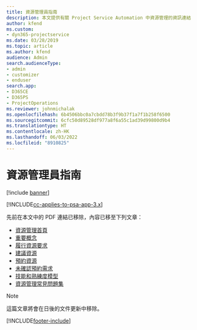 ```yaml
---
title: 資源管理員指南
description: 本文提供有關 Project Service Automation 中資源管理的資訊連結
author: kfend
ms.custom:
- dyn365-projectservice
ms.date: 03/28/2019
ms.topic: article
ms.author: kfend
audience: Admin
search.audienceType:
- admin
- customizer
- enduser
search.app:
- D365CE
- D365PS
- ProjectOperations
ms.reviewer: johnmichalak
ms.openlocfilehash: 6b4506bbc0a7cbdd78b3f9b37f1a7f1b258f6500
ms.sourcegitcommit: 6cfc50d89528df977a8f6a55c1ad39d99800d9b4
ms.translationtype: HT
ms.contentlocale: zh-HK
ms.lasthandoff: 06/03/2022
ms.locfileid: "8910825"
---
```

# <a name="resource-management-guide"></a>資源管理員指南

[!include [banner](../../includes/psa-now-project-operations.md)]

[!INCLUDE[cc-applies-to-psa-app-3.x](../../includes/cc-applies-to-psa-app-3x.md)]

先前在本文中的 PDF 連結已移除，內容已移至下列文章：

- [資源管理首頁](../resource-management-home-page.md)
- [重要概念](../reports-key-concepts.md)
- [履行資源要求](../resource-management-fulfill-requests.md)
- [建議資源](../resource-management-propose-resources.md)
- [預約資源](../resource-management-book-resources-scheduleboard.md)
- [未確認預約需求](../resource-management-softbook-requirements.md)
- [技能和熟練度模型](../resource-management-skills-proficiency.md)
- [資源管理常見問題集](../resource-management-faq.md)

> [!NOTE]
> 這篇文章將會在日後的文件更新中移除。 


[!INCLUDE[footer-include](../../includes/footer-banner.md)]
